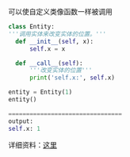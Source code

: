 可以使自定义类像函数一样被调用

```python
class Entity:
'''调用实体来改变实体的位置。'''
  def __init__(self, x):
      self.x = x

  def __call__(self):
      '''改变实体的位置'''
      print('self.x:', self.x)

entity = Entity(1)
entity()

================================
output:
self.x: 1
```

详细资料：[这里](http://pycoders-weekly-chinese.readthedocs.io/en/latest/issue6/a-guide-to-pythons-magic-methods.html)
